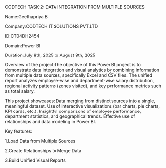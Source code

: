 CODTECH TASK-2: DATA INTEGRATION FROM MULTIPLE SOURCES

Name:Geethapriya B 

Company:CODTECH IT SOLUTIONS PVT.LTD

ID:CT04DH2454 

Domain:Power BI 

Duration:July 8th, 2025 to August 8th, 2025

Overview of the project:The objective of this Power BI project is to demonstrate data integration and visual analytics by combining information from multiple data sources, specifically Excel and CSV files. The unified report analyzes employee-wise and department-wise salary distribution, regional activity patterns (zones visited), and key performance metrics such as total salary.

This project showcases:
Data merging from distinct sources into a single, meaningful dataset.
Use of interactive visualizations (bar charts, pie charts, KPI cards, etc.).
Insightful comparisons of employee performance, department statistics, and geographical trends.
Effective use of relationships and data modeling in Power BI.

Key features:

1.Load Data from Multiple Sources 

2.Create Relationships to Merge Data 

3.Build Unified Visual Reports 
